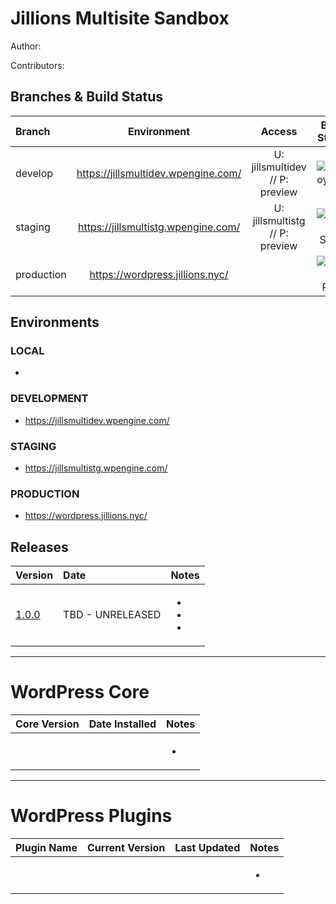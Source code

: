 # Jillions Multisite Sandbox

Author: 

Contributors: 

## Branches & Build Status

| Branch     | Environment  | Access | Build Status |
| :------------- | :----------:  |  :----------:  | :----------:  |
|  develop  | <https://jillsmultidev.wpengine.com/>  |    U: jillsmultidev // P: preview  | ![Deploy Dev](https://github.com/jillions/jillsmulti/actions/workflows/develop.yml/badge.svg) |
|  staging  | <https://jillsmultistg.wpengine.com/>  |  U: jillsmultistg // P: preview  | ![Deploy Stage](https://github.com/jillions/jillsmulti/actions/workflows/staging.yml/badge.svg) |
|  production  | <https://wordpress.jillions.nyc/>  |    | ![Deploy Prod](https://github.com/jillions/jillsmulti/actions/workflows/production.yml/badge.svg) |

## Environments
### **LOCAL**
- 

### **DEVELOPMENT**
- <https://jillsmultidev.wpengine.com/>

 
### **STAGING**
- <https://jillsmultistg.wpengine.com/>
 
 
### **PRODUCTION**
- <https://wordpress.jillions.nyc/>


## Releases

| Version    | Date  | Notes |
| :------------- | :----------  |:----------  |
|  [1.0.0](#) | TBD - UNRELEASED  | <ul><li> </li><li> </li><li> </li></ul> |


---
# WordPress Core
| Core Version | Date Installed | Notes |
| :------------- | :----------  |:----------  |
|  |  | <ul><li> </li></ul> |


---
# WordPress Plugins
| Plugin Name | Current Version | Last Updated | Notes |
| :------------- | :----------  | :----------  |:----------  |
|  |  |  | <ul><li> </li></ul> |